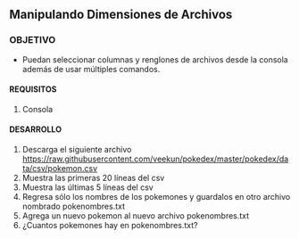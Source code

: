 ## Manipulando Dimensiones de Archivos 

### OBJETIVO 
 - Puedan seleccionar columnas y renglones de archivos desde la consola además de usar múltiples comandos.

#### REQUISITOS 
1. Consola 

#### DESARROLLO
1. Descarga el siguiente archivo https://raw.githubusercontent.com/veekun/pokedex/master/pokedex/data/csv/pokemon.csv
2. Muestra las primeras 20 líneas del csv
3. Muestra las últimas 5 líneas del csv
4. Regresa sólo los nombres de los pokemones y guardalos en otro archivo nombrado pokenombres.txt
5. Agrega un nuevo pokemon al nuevo archivo pokenombres.txt
6. ¿Cuantos pokemones hay en pokenombres.txt?